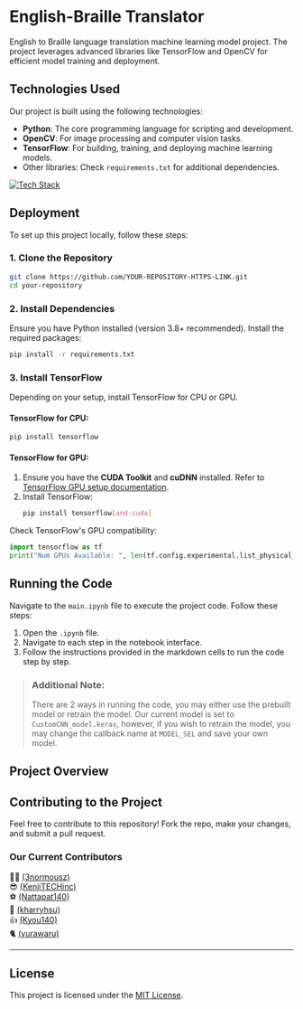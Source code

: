 # English-Braille Translator
English to Braille language translation machine learning model project. The project leverages advanced libraries like TensorFlow and OpenCV for efficient model training and deployment. 

## Technologies Used

Our project is built using the following technologies:

- **Python**: The core programming language for scripting and development.
- **OpenCV**: For image processing and computer vision tasks.
- **TensorFlow**: For building, training, and deploying machine learning models.
- Other libraries: Check `requirements.txt` for additional dependencies.

[![Tech Stack](https://skillicons.dev/icons?i=py,tensorflow,opencv)](https://www.python.org/)

## Deployment
To set up this project locally, follow these steps:

### 1. Clone the Repository

```bash
git clone https://github.com/YOUR-REPOSITORY-HTTPS-LINK.git
cd your-repository
```

### 2. Install Dependencies

Ensure you have Python installed (version 3.8+ recommended). Install the required packages:

```bash
pip install -r requirements.txt
```

### 3. Install TensorFlow

Depending on your setup, install TensorFlow for CPU or GPU.

#### TensorFlow for CPU:

```bash
pip install tensorflow
```

#### TensorFlow for GPU:

1. Ensure you have the **CUDA Toolkit** and **cuDNN** installed. Refer to [TensorFlow GPU setup documentation](https://www.tensorflow.org/install/gpu).
2. Install TensorFlow:
   ```bash
   pip install tensorflow[and-cuda]
   ```

Check TensorFlow's GPU compatibility:

```python
import tensorflow as tf
print("Num GPUs Available: ", len(tf.config.experimental.list_physical_devices('GPU')))
```

## Running the Code

Navigate to the `main.ipynb` file to execute the project code. Follow these steps:

1. Open the `.ipynb` file.
2. Navigate to each step in the notebook interface.
3. Follow the instructions provided in the markdown cells to run the code step by step.

> ### Additional Note:
> There are 2 ways in running the code, you may either use the prebuilt model or retrain the model. Our current model is set to `CustomCNN_model.keras`, however, if you wish to retrain the model, you may change the callback name at `MODEL_SEL` and save your own model.

## Project Overview


## Contributing to the Project

Feel free to contribute to this repository! Fork the repo, make your changes, and submit a pull request.

### Our Current Contributors

🧑‍💻 [(3normousz)](https://github.com/3normousz)<br>
😎 [(KenjiTECHinc)](https://github.com/KenjiTECHinc)<br>
⚽ [(Nattapat140)](https://github.com/Nattapat140)<br>
💯 [(kharryhsu)](https://github.com/kharryhsu)<br>
👍 [(Kyou140)](https://github.com/Kyou140)<br>
🐈 [(yurawaru)](https://github.com/yurawaru)<br>

---

## License

This project is licensed under the [MIT License](LICENSE).

